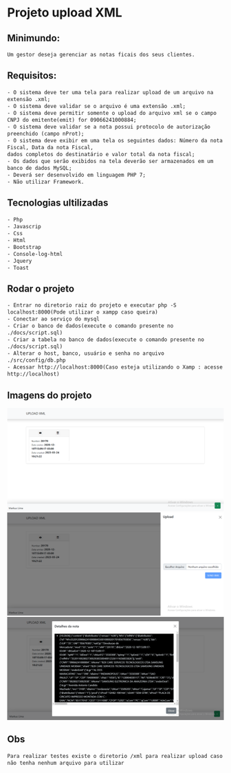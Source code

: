 # Projeto upload XML

## Minimundo:
```
Um gestor deseja gerenciar as notas ficais dos seus clientes.
```

## Requisitos:
```
- O sistema deve ter uma tela para realizar upload de um arquivo na extensão .xml;
- O sistema deve validar se o arquivo é uma extensão .xml;
- O sistema deve permitir somente o upload do arquivo xml se o campo CNPJ do emitente(emit) for 09066241000884;
- O sistema deve validar se a nota possui protocolo de autorização preenchido (campo nProt);
- O sistema deve exibir em uma tela os seguintes dados: Número da nota Fiscal, Data da nota Fiscal,
dados completos do destinatário e valor total da nota fiscal;
- Os dados que serão exibidos na tela deverão ser armazenados em um banco de dados MySQL;
- Deverá ser desenvolvido em linguagem PHP 7;
- Não utilizar Framework.
```

## Tecnologias ultilizadas
```
- Php
- Javascrip
- Css
- Html
- Bootstrap
- Console-log-html
- Jquery
- Toast
```

## Rodar o projeto
```
- Entrar no diretorio raiz do projeto e executar php -S localhost:8000(Pode utilizar o xampp caso queira)
- Conectar ao serviço do mysql
- Criar o banco de dados(execute o comando presente no ./docs/script.sql)
- Criar a tabela no banco de dados(execute o comando presente no ./docs/script.sql)
- Alterar o host, banco, usuário e senha no arquivo ./src/config/db.php
- Acessar http://localhost:8000(Caso esteja utilizando o Xamp : acesse http://localhost)
```

## Imagens do projeto
![App Screenshot](/docs/Capturar.PNG?text=App+Screenshot+Here)
![App Screenshot](/docs/Capturar1.PNG?text=App+Screenshot+Here)
![App Screenshot](/docs/Capturar2.PNG?text=App+Screenshot+Here)

## Obs
```
Para realizar testes existe o diretorio /xml para realizar upload caso não tenha nenhum arquivo para utilizar
```